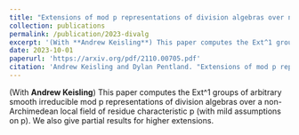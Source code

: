 ```yaml
---
title: "Extensions of mod p representations of division algebras over non-Archimedean local fields"
collection: publications
permalink: /publication/2023-divalg
excerpt: '(With **Andrew Keisling**) This paper computes the Ext^1 groups of arbitrary smooth irreducible mod p representations of division algebras over a non-Archimedean local field of residue characteristic p (with mild assumptions on p). We also give partial results for higher extensions.'
date: 2023-10-01
paperurl: 'https://arxiv.org/pdf/2110.00705.pdf'
citation: 'Andrew Keisling and Dylan Pentland. "Extensions of mod p representations of division algebras over non-Archimedean local fields." arXiv preprint arXiv:2110.00705 (2023).'
---
```

(With **Andrew Keisling**) This paper computes the Ext^1 groups of arbitrary smooth irreducible mod p representations of division algebras over a non-Archimedean local field of residue characteristic p (with mild assumptions on p). We also give partial results for higher extensions.